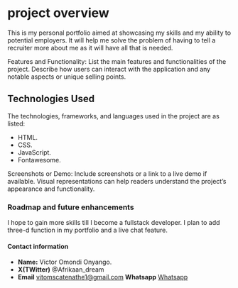 # project overview

This is my personal portfolio aimed at showcasing my skills and my ability to potential employers.
It will help me  solve the problem of having to tell a recruiter more about me as it will have all that is needed.

Features and Functionality:
List the main features and functionalities of the project. Describe how users can interact with the application and any notable aspects or unique selling points.

## Technologies Used

The technologies, frameworks, and languages used in the project are as listed:

- HTML.
- CSS.
- JavaScript.
- Fontawesome.
  
Screenshots or Demo:
Include screenshots or a link to a live demo if available. Visual representations can help readers understand the project’s appearance and functionality.

### Roadmap and future enhancements

I hope to gain more skills till I become a fullstack developer.
I plan to add three-d function in my portfolio and a live chat feature.

#### Contact information

-  **Name:**  Victor Omondi Onyango.
-  **X(TWitter)** @Afrikaan_dream
- **Email** <vitomscatenathe1@gmail.com>
**Whatsapp** [Whatsapp](https://wa.me/254799802335)
